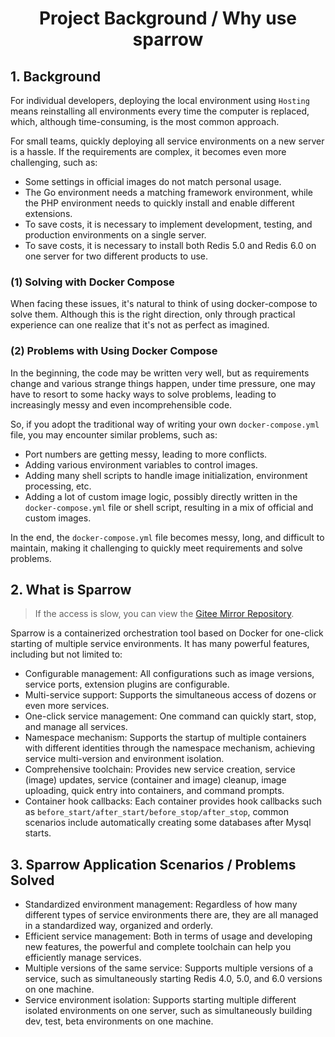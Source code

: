 <div align="center"> <h1>Project Background / Why use sparrow</h1> </div>

## 1. Background

For individual developers, deploying the local environment using `Hosting` means reinstalling all environments every time the computer is replaced, which, although time-consuming, is the most common approach.

For small teams, quickly deploying all service environments on a new server is a hassle. If the requirements are complex, it becomes even more challenging, such as:

- Some settings in official images do not match personal usage.
- The Go environment needs a matching framework environment, while the PHP environment needs to quickly install and enable different extensions.
- To save costs, it is necessary to implement development, testing, and production environments on a single server.
- To save costs, it is necessary to install both Redis 5.0 and Redis 6.0 on one server for two different products to use.

### (1) Solving with Docker Compose

When facing these issues, it's natural to think of using docker-compose to solve them. Although this is the right direction, only through practical experience can one realize that it's not as perfect as imagined.

### (2) Problems with Using Docker Compose

In the beginning, the code may be written very well, but as requirements change and various strange things happen, under time pressure, one may have to resort to some hacky ways to solve problems, leading to increasingly messy and even incomprehensible code.

So, if you adopt the traditional way of writing your own `docker-compose.yml` file, you may encounter similar problems, such as:

- Port numbers are getting messy, leading to more conflicts.
- Adding various environment variables to control images.
- Adding many shell scripts to handle image initialization, environment processing, etc.
- Adding a lot of custom image logic, possibly directly written in the `docker-compose.yml` file or shell script, resulting in a mix of official and custom images.

In the end, the `docker-compose.yml` file becomes messy, long, and difficult to maintain, making it challenging to quickly meet requirements and solve problems.

## 2. What is Sparrow

> If the access is slow, you can view the [Gitee Mirror Repository](https://gitee.com/WGrape/sparrow).

Sparrow is a containerized orchestration tool based on Docker for one-click starting of multiple service environments. It has many powerful features, including but not limited to:

- Configurable management: All configurations such as image versions, service ports, extension plugins are configurable.
- Multi-service support: Supports the simultaneous access of dozens or even more services.
- One-click service management: One command can quickly start, stop, and manage all services.
- Namespace mechanism: Supports the startup of multiple containers with different identities through the namespace mechanism, achieving service multi-version and environment isolation.
- Comprehensive toolchain: Provides new service creation, service (image) updates, service (container and image) cleanup, image uploading, quick entry into containers, and command prompts.
- Container hook callbacks: Each container provides hook callbacks such as `before_start/after_start/before_stop/after_stop`, common scenarios include automatically creating some databases after Mysql starts.

## 3. Sparrow Application Scenarios / Problems Solved

- Standardized environment management: Regardless of how many different types of service environments there are, they are all managed in a standardized way, organized and orderly.
- Efficient service management: Both in terms of usage and developing new features, the powerful and complete toolchain can help you efficiently manage services.
- Multiple versions of the same service: Supports multiple versions of a service, such as simultaneously starting Redis 4.0, 5.0, and 6.0 versions on one machine.
- Service environment isolation: Supports starting multiple different isolated environments on one server, such as simultaneously building dev, test, beta environments on one machine.
